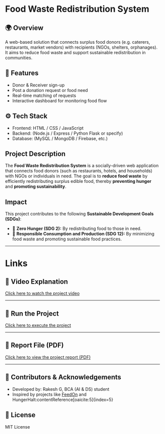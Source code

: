# Food Waste Redistribution System

## 🌍 Overview  
A web-based solution that connects surplus food donors (e.g. caterers, restaurants, market vendors) with recipients (NGOs, shelters, orphanages). It aims to reduce food waste and support sustainable redistribution in communities.

## 🧪 Features  
- Donor & Receiver sign-up
- Post a donation request or food need
- Real-time matching of requests
- Interactive dashboard for monitoring food flow

## ⚙️ Tech Stack  
- Frontend: HTML / CSS / JavaScript  
- Backend: (Node.js / Express / Python Flask or specify)  
- Database: (MySQL / MongoDB / Firebase, etc.)

## Project Description
The **Food Waste Redistribution System** is a socially-driven web application that connects food donors (such as restaurants, hotels, and households) with NGOs or individuals in need. The goal is to **reduce food waste** by efficiently redistributing surplus edible food, thereby **preventing hunger** and **promoting sustainability**.

## Impact
This project contributes to the following **Sustainable Development Goals (SDGs)**:
- 🎯 **Zero Hunger (SDG 2):** By redistributing food to those in need.
- 🎯 **Responsible Consumption and Production (SDG 12):** By minimizing food waste and promoting sustainable food practices.

---

# Links

## 🎥 Video Explanation
[Click here to watch the project video](https://www.dropbox.com/scl/fi/thaqulxg31sbrer64axn3/Food-Waste-Redistribution-Presentation.mp4?rlkey=crekh4x18ie7wqdpf1x28kw9n&st=vd7wxpiw&dl=0)

---

## 🚀 Run the Project
[Click here to execute the project](https://rakesh4407.github.io/Rakesh_BCA_B_Food-waste-Redistribution/)

---

## 📄 Report File (PDF)
[Click here to view the project report (PDF)](https://github.com/rakesh4407/Rakesh_BCA_B_Food-waste-Redistribution/blob/main/Food%20Waste%20Redistribution%20Report%20Rakesh_BCA-B.pdf)

---
## 👥 Contributors & Acknowledgements  
- Developed by: Rakesh G, BCA (AI & DS) student  
- Inspired by projects like [FeedOn](https://github.com/anushadatta/FeedOn) and HungerHalt:contentReference[oaicite:5]{index=5}

## 📌 License  
MIT License


